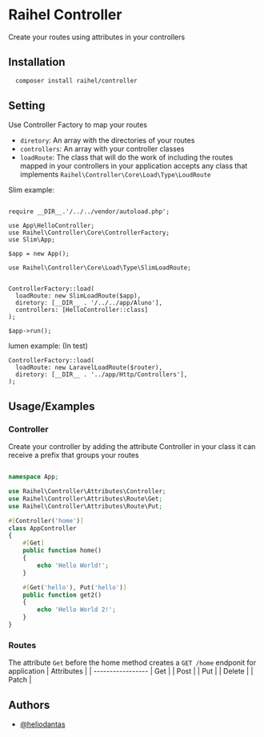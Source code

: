 # Raihel Controller

Create your routes using attributes in your controllers


## Installation


```bash
  composer install raihel/controller 
```

## Setting

Use Controller Factory to map your routes

- `diretory`: An array with the directories of your routes
- `controllers`: An array with your controller classes
- `loadRoute`: The class that will do the work of including the routes mapped in your controllers in your application accepts any class that implements `Raihel\Controller\Core\Load\Type\LoudRoute`


Slim example: 
```

require __DIR__.'/../../vendor/autoload.php';

use App\HelloController;
use Raihel\Controller\Core\ControllerFactory;
use Slim\App;

$app = new App();

use Raihel\Controller\Core\Load\Type\SlimLoadRoute;


ControllerFactory::load(
  loadRoute: new SlimLoadRoute($app),
  diretory: [__DIR__ . '/../../app/Aluno'],
  controllers: [HelloController::class]
);

$app->run();

```

lumen example: (In test)
```
ControllerFactory::load(
  loadRoute: new LaravelLoadRoute($router),
  diretory: [__DIR__ . '../app/Http/Controllers'],
);
```
## Usage/Examples

### Controller

Create your controller by adding the
attribute Controller in your class it can receive a prefix that groups your routes
```php

namespace App;

use Raihel\Controller\Attributes\Controller;
use Raihel\Controller\Attributes\Route\Get;
use Raihel\Controller\Attributes\Route\Put;

#[Controller('home')]
class AppController
{
    #[Get]
    public function home()
    {
        echo 'Hello World!';
    }

    #[Get('hello'), Put('hello')]
    public function get2()
    {
        echo 'Hello World 2!';
    }
}
```

### Routes
The attribute `Get` before the home method creates a `GET /home` endponit for application
| Attributes                                                                            |
| ----------------- 
| Get | 
| Post | 
| Put | 
| Delete |
| Patch | 

## Authors

- [@heliodantas](https://github.com/HelioDantas)
